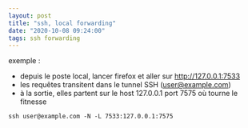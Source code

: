 ```yaml
---
layout: post
title: "ssh, local forwarding"
date: "2020-10-08 09:24:00"
tags: ssh forwarding
---
```

exemple :  
- depuis le poste local, lancer firefox et aller sur http://127.0.0.1:7533
- les requêtes transitent dans le tunnel SSH (user@example.com)
- à la sortie, elles partent sur le host 127.0.0.1 port 7575 où tourne le fitnesse

```
ssh user@example.com -N -L 7533:127.0.0.1:7575
```

